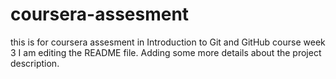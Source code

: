 # coursera-assesment
this is for coursera assesment in Introduction to Git and GitHub course week 3
I am editing the README file. Adding some more details about the project description.
